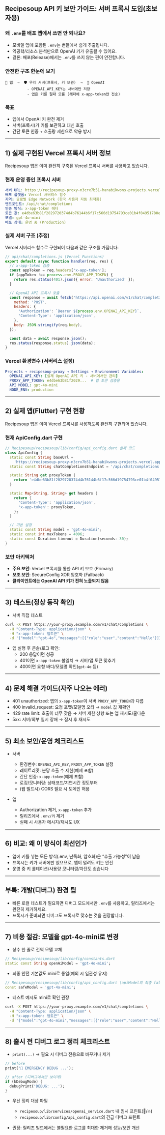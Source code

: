 ## Recipesoup API 키 보안 가이드: 서버 프록시 도입(초보자용)

### 왜 `.env`를 배포 앱에서 쓰면 안 되나요?
- 모바일 앱에 포함된 `.env`는 번들에서 쉽게 추출됩니다.
- 역공학/리소스 분석만으로 OpenAI 키가 유출될 수 있어요.
- 결론: 배포(Release)에서는 `.env`를 쓰지 않는 편이 안전합니다.

### 안전한 구조 한눈에 보기
```
📱 앱  →  🛡️ 우리 서버(프록시, 키 보관)  →  🤖 OpenAI
          - OPENAI_API_KEY는 서버에만 저장
          - 앱은 키를 절대 모름 (헤더에 x-app-token만 전송)
```

### 목표
- 앱에서 OpenAI 키 완전 제거
- 서버(프록시)가 키를 보관하고 대신 호출
- 간단 토큰 인증 + 호출량 제한으로 악용 방지

---

## 1) 실제 구현된 Vercel 프록시 서버 정보

Recipesoup 앱은 이미 완전히 구축된 Vercel 프록시 서버를 사용하고 있습니다.

### 현재 운영 중인 프록시 서버
```yaml
서버 URL: https://recipesoup-proxy-n3crx7b51-hanabikwons-projects.vercel.app
배포 플랫폼: Vercel 서버리스 함수
지역: 글로벌 Edge Network (한국 사용자 자동 최적화)
엔드포인트: /api/chat/completions
인증 방식: x-app-token 헤더
토큰 값: e4dbe63b81f2029720374d4b76144b6f17c566d19754793ce01b4f04951780ed
모델: gpt-4o-mini
배포 상태: 운영 중 (Production)
```

### 실제 서버 구조 (추정)
Vercel 서버리스 함수로 구현되어 다음과 같은 구조를 가집니다:

```js
// api/chat/completions.js (Vercel Functions)
export default async function handler(req, res) {
  // x-app-token 검증
  const appToken = req.headers['x-app-token'];
  if (appToken !== process.env.PROXY_APP_TOKEN) {
    return res.status(401).json({ error: 'Unauthorized' });
  }

  // OpenAI API 프록시 호출
  const response = await fetch('https://api.openai.com/v1/chat/completions', {
    method: 'POST',
    headers: {
      'Authorization': `Bearer ${process.env.OPENAI_API_KEY}`,
      'Content-Type': 'application/json',
    },
    body: JSON.stringify(req.body),
  });

  const data = await response.json();
  res.status(response.status).json(data);
}
```

### Vercel 환경변수 (서버리스 설정)
```yaml
Projects → recipesoup-proxy → Settings → Environment Variables:
  OPENAI_API_KEY: [실제 OpenAI API 키 - 서버에서만 관리]
  PROXY_APP_TOKEN: e4dbe63b81f2029...  # 앱 토큰 검증용
  API_MODEL: gpt-4o-mini
  NODE_ENV: production
```

---

## 2) 실제 앱(Flutter) 구현 현황

Recipesoup 앱은 이미 Vercel 프록시를 사용하도록 완전히 구현되어 있습니다.

### 현재 ApiConfig.dart 구현
```dart
// Recipesoup/recipesoup/lib/config/api_config.dart 실제 코드
class ApiConfig {
  static const String baseUrl =
    'https://recipesoup-proxy-n3crx7b51-hanabikwons-projects.vercel.app';
  static const String chatCompletionsEndpoint = '/api/chat/completions';

  static String get proxyToken {
    return 'e4dbe63b81f2029720374d4b76144b6f17c566d19754793ce01b4f04951780ed';
  }

  static Map<String, String> get headers {
    return {
      'Content-Type': 'application/json',
      'x-app-token': proxyToken,
    };
  }

  // 기본 설정
  static const String model = 'gpt-4o-mini';
  static const int maxTokens = 4096;
  static const Duration timeout = Duration(seconds: 30);
}
```

### 보안 아키텍처
- **주요 보안**: Vercel 프록시를 통한 API 키 보호 (Primary)
- **보조 보안**: SecureConfig XOR 암호화 (Fallback)
- **클라이언트에는 OpenAI API 키가 전혀 노출되지 않음**

---

## 3) 테스트(정상 동작 확인)

- 서버 직접 테스트
```bash
curl -X POST https://your-proxy.example.com/v1/chat/completions \
  -H "Content-Type: application/json" \
  -H "x-app-token: 앱토큰" \
  -d '{"model":"gpt-4o","messages":[{"role":"user","content":"Hello"}]}'
```

- 앱 실행 후 콘솔/로그 확인:
  - 200 응답이면 성공
  - 401이면 `x-app-token` 불일치 → 서버/앱 토큰 맞추기
  - 400이면 요청 바디/모델명 확인(`gpt-4o` 등)

---

## 4) 문제 해결 가이드(자주 나오는 에러)

- 401 unauthorized: 앱의 `x-app-token`이 서버 `PROXY_APP_TOKEN`과 다름
- 400 invalid_request: 요청 포맷/모델명 오타 → `model` 값 재확인
- 429 rate limit: 호출이 너무 잦음 → 서버 제한 상향 또는 앱 재시도/쿨다운
- 5xx: 서버/외부 일시 장애 → 잠시 후 재시도

---

## 5) 최소 보안/운영 체크리스트

- 서버
  - 환경변수: `OPENAI_API_KEY`, `PROXY_APP_TOKEN` 설정
  - 레이트리밋: 분당 호출 수 제한(예제 포함)
  - 간단 인증: `x-app-token`(예제 포함)
  - 로깅/모니터링: 상태코드/지연시간 정도부터
  - (웹 빌드시) CORS 필요 시 도메인 허용

- 앱
  - Authorization 제거, `x-app-token` 추가
  - 릴리즈에서 `.env/키` 제거
  - 실패 시 사용자 메시지/재시도 UX

---

## 6) 비교: 왜 이 방식이 최선인가

- 앱에 키를 넣는 모든 방식(.env, 난독화, 암호화)은 “추출 가능성”이 남음
- 프록시는 키가 서버에만 있으므로, 앱이 털려도 키는 안전
- 운영 중 키 롤테이션/사용량 모니터링/차단도 쉽습니다

---

## 부록: 개발(디버그) 환경 팁

- 빠른 로컬 테스트가 필요하면 디버그 모드에서만 `.env`를 사용하고, 릴리즈에서는 완전히 제거하세요.
- 프록시가 준비되면 디버그도 프록시로 맞추는 것을 권장합니다.

---

## 7) 비용 절감: 모델을 gpt-4o-mini로 변경

- 상수 한 줄로 전역 모델 교체
```dart
// Recipesoup/recipesoup/lib/config/constants.dart
static const String openAiModel = 'gpt-4o-mini';
```

- 최종 안전 기본값도 mini로 통일(예외 시 일관성 유지)
```dart
// Recipesoup/recipesoup/lib/config/api_config.dart (apiModel의 최종 fallback 근처)
const safeModel = 'gpt-4o-mini';
```

- 테스트 예시도 mini로 확인 권장
```bash
curl -X POST https://your-proxy.example.com/v1/chat/completions \
  -H "Content-Type: application/json" \
  -H "x-app-token: 앱토큰" \
  -d '{"model":"gpt-4o-mini","messages":[{"role":"user","content":"Hello"}]}'
```

---

## 8) 출시 전 디버그 로그 정리 체크리스트

- `print(...)` → 필요 시 디버그 전용으로 바꾸거나 제거
```dart
// before
print('🚨 EMERGENCY DEBUG ...');

// after (디버그에서만 보이게)
if (kDebugMode) {
  debugPrint('DEBUG: ...');
}
```

- 우선 정리 대상 파일
  - `recipesoup/lib/services/openai_service.dart` 내 임시 프린트(🚨/🔥)
  - `recipesoup/lib/config/api_config.dart`의 긴급 디버그 프린트

- 권장: 릴리즈 빌드에서는 불필요한 로그를 최대한 제거해 성능/보안 개선